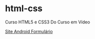 # html-css
 Curso HTML5 e CSS3 Do Curso em Vídeo

 <a href="https://lucianorb19.github.io/html-css/exercícios/10_desafio_eu/android.html">Site Android
 </a>
 <a href="https://lucianorb19.github.io/html-css/exercícios/modulo04/ex025/form001.html">Formulário
 </a>

 
